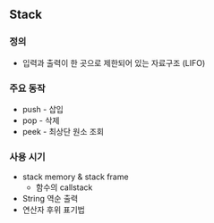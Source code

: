## Stack

### 정의
- 입력과 출력이 한 곳으로 제한되어 있는 자료구조 (LIFO)

### 주요 동작
- push - 삽입
- pop - 삭제
- peek - 최상단 원소 조회

### 사용 시기
- stack memory & stack frame
    - 함수의 callstack
- String 역순 출력
- 연산자 후위 표기법